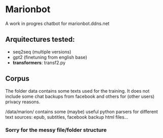 # Marionbot

A work in progres chatbot for marionbot.ddns.net

## Arquitectures tested:

+ seq2seq (multiple versions)
+ gpt2 (finetuning from english base)
+ **transformers**: transf2.py

## Corpus

The folder data contains some texts used for the training. It does not include some chat backups from facebook and others for (other users) privacy reasons.

/data/marion/ contains some (maybe) useful python parsers for different text sources: epub, subtitles, facebook backup html files...

### Sorry for the messy file/folder structure
